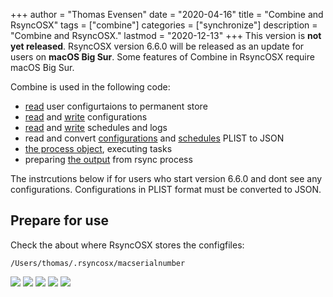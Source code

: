 +++
author = "Thomas Evensen"
date = "2020-04-16"
title =  "Combine and RsyncOSX"
tags = ["combine"]
categories = ["synchronize"]
description = "Combine and RsyncOSX."
lastmod = "2020-12-13"
+++
This version is **not yet released**. RsyncOSX version 6.6.0 will be released as an update for users on **macOS Big Sur**. Some features of Combine in RsyncOSX require macOS Big Sur.

Combine is used in the following code:

- [read](https://github.com/rsyncOSX/RsyncOSXCombine/blob/main/RsyncOSX/ReadUserConfigurationPLIST.swift) user configurtaions to permanent store
- [read](https://github.com/rsyncOSX/RsyncOSXCombine/blob/main/RsyncOSX/ReadConfigurationJSON.swift) and [write](https://github.com/rsyncOSX/RsyncOSXCombine/blob/main/RsyncOSX/WriteConfigurationJSON.swift) configurations
- [read](https://github.com/rsyncOSX/RsyncOSXCombine/blob/main/RsyncOSX/ReadScheduleJSON.swift) and [write](https://github.com/rsyncOSX/RsyncOSXCombine/blob/main/RsyncOSX/WriteScheduleJSON.swift) schedules and logs
- read and convert [configurations](https://github.com/rsyncOSX/RsyncOSXCombine/blob/main/RsyncOSX/ReadConfigurationsPLIST.swift) and [schedules](https://github.com/rsyncOSX/RsyncOSXCombine/blob/main/RsyncOSX/ReadSchedulesPLIST.swift) PLIST to JSON
- [the process object](https://github.com/rsyncOSX/RsyncOSXCombine/blob/main/RsyncOSX/ProcessCmd.swift), executing tasks
- preparing [the output](https://github.com/rsyncOSX/RsyncOSXCombine/blob/main/RsyncOSX/TrimTwo.swift) from rsync process

The instrcutions below if for users who start version 6.6.0 and dont see any configurations. Configurations in PLIST format must be converted to JSON.

## Prepare for use

Check the about where RsyncOSX stores the configfiles:
```
/Users/thomas/.rsyncosx/macserialnumber
```
![](/images/RsyncOSX/master/combine/about.png)
![](/images/RsyncOSX/master/combine/empty.png)
![](/images/RsyncOSX/master/combine/files.png)
![](/images/RsyncOSX/master/combine/convert.png)
![](/images/RsyncOSX/master/combine/converted.png)
